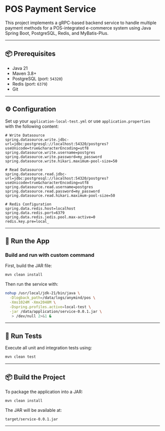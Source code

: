 # POS Payment Service

This project implements a gRPC-based backend service to handle multiple payment methods for a POS-integrated e-commerce system using Java Spring Boot, PostgreSQL, Redis, and MyBatis-Plus.

---

## 📦 Prerequisites

- Java 21
- Maven 3.8+
- PostgreSQL (port: `54320`)
- Redis (port: `6379`)
- Git

---

## ⚙️ Configuration

Set up your `application-local-test.yml` or use `application.properties` with the following content:

```properties
# Write Datasource
spring.datasource.write.jdbc-url=jdbc:postgresql://localhost:54320/postgres?useUnicode=true&characterEncoding=utf8
spring.datasource.write.username=postgres
spring.datasource.write.password=my_password
spring.datasource.write.hikari.maximum-pool-size=50

# Read Datasource
spring.datasource.read.jdbc-url=jdbc:postgresql://localhost:54320/postgres?useUnicode=true&characterEncoding=utf8
spring.datasource.read.username=postgres
spring.datasource.read.password=my_password
spring.datasource.read.hikari.maximum-pool-size=50

# Redis Configuration
spring.data.redis.host=localhost
spring.data.redis.port=6379
spring.data.redis.jedis.pool.max-active=0
redis.key.pre=local_
```

---

## 🚀 Run the App


### Build and run with custom command

First, build the JAR file:

```bash
mvn clean install
```

Then run the service with:

```bash
nohup /usr/local/jdk-21/bin/java \
  -Dlogback_path=/data/logs/anymind/pos \
  -Xms1024M -Xmx2048M \
  -Dspring.profiles.active=local-test \
  -jar /data/application/service-0.0.1.jar \
   > /dev/null 2>&1 &
```

---

## 🧪 Run Tests

Execute all unit and integration tests using:

```bash
mvn clean test
```

---

## 📦 Build the Project

To package the application into a JAR:

```bash
mvn clean install
```

The JAR will be available at:

```
target/service-0.0.1.jar
```

---
